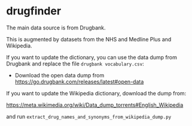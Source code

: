 # drugfinder

The main data source is from Drugbank. 

This is augmented by datasets from the NHS and Medline Plus and Wikipedia.

If you want to update the dictionary, you can use the data dump from Drugbank and replace the file `drugbank vocabulary.csv`:

* Download the open data dump from https://go.drugbank.com/releases/latest#open-data

If you want to update the Wikipedia dictionary, download the dump from:

https://meta.wikimedia.org/wiki/Data_dump_torrents#English_Wikipedia

and run `extract_drug_names_and_synonyms_from_wikipedia_dump.py`
